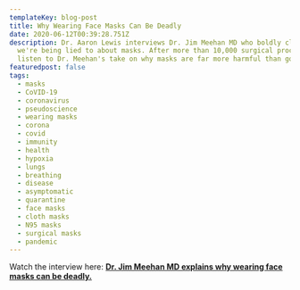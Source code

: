```yaml
---
templateKey: blog-post
title: Why Wearing Face Masks Can Be Deadly
date: 2020-06-12T00:39:28.751Z
description: Dr. Aaron Lewis interviews Dr. Jim Meehan MD who boldly claims
  we're being lied to about masks. After more than 10,000 surgical procedures,
  listen to Dr. Meehan's take on why masks are far more harmful than good.
featuredpost: false
tags:
  - masks
  - CoVID-19
  - coronavirus
  - pseudoscience
  - wearing masks
  - corona
  - covid
  - immunity
  - health
  - hypoxia
  - lungs
  - breathing
  - disease
  - asymptomatic
  - quarantine
  - face masks
  - cloth masks
  - N95 masks
  - surgical masks
  - pandemic
---
```

Watch the interview here: **[Dr. Jim Meehan MD explains why wearing face masks can be deadly.](https://youtu.be/c4Hx5lntFwM)**